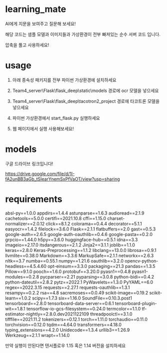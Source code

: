 # learning_mate
AI에게 지문을 보여주고 질문해 보세요!


해당 코드는 샘플 모델과 이미지들과 가상환경이 전부 빠져있는 순수 서버 코드 입니다.

압축을 풀고 사용하세요!

# usage

1. 아래 종속성 패키지를 전부 파이썬 가상환경에 설치하세요

2. Team4_server\Flask\flask_deep\static\models 경로에 ocr 모델을 넣으세요

3. Team4_server\Flask\flask_deep\tacotron2_project 경로에 타코트론 모델을 넣으세요

4. 파이썬 가상환경에서 start_flask.py 실행하세요 

5. 웹 페이지에서 실행 사용해보세요!

# models
구글 드라이브 링크입니다!

https://drive.google.com/file/d/1I-fA2unBB3aGb_tSIearYnemSxPfVaOT/view?usp=sharing


# requirements

absl-py==1.0.0
appdirs==1.4.4
astunparse==1.6.3
audioread==2.1.9
cachetools==5.0.0
certifi==2021.10.8
cffi==1.15.0
charset-normalizer==2.0.12
click==8.1.2
colorama==0.4.4
decorator==5.1.1
easyocr==1.4.2
filelock==3.6.0
Flask==2.1.1
flatbuffers==2.0
gast==0.5.3
google-auth==2.6.5
google-auth-oauthlib==0.4.6
google-pasta==0.2.0
grpcio==1.44.0
h5py==3.6.0
huggingface-hub==0.5.1
idna==3.3
imageio==2.17.0
itsdangerous==2.1.2
Jinja2==3.1.1
joblib==1.1.0
keras==2.8.0
Keras-Preprocessing==1.1.2
libclang==13.0.0
librosa==0.9.1
llvmlite==0.38.0
Markdown==3.3.6
MarkupSafe==2.1.1
networkx==2.6.3
nltk==3.7
numba==0.55.1
numpy==1.21.6
oauthlib==3.2.0
opencv-python-headless==4.5.4.60
opt-einsum==3.3.0
packaging==21.3
pandas==1.3.5
Pillow==9.1.0
pooch==1.6.0
protobuf==3.20.0
pyasn1==0.4.8
pyasn1-modules==0.2.8
pycparser==2.21
pyparsing==3.0.8
python-bidi==0.4.2
python-dateutil==2.8.2
pytz==2022.1
PyWavelets==1.3.0
PyYAML==6.0
regex==2022.3.15
requests==2.27.1
requests-oauthlib==1.3.1
resampy==0.2.2
rsa==4.8
sacremoses==0.0.49
scikit-image==0.19.2
scikit-learn==1.0.2
scipy==1.7.3
six==1.16.0
SoundFile==0.10.3.post1
tensorboard==2.8.0
tensorboard-data-server==0.6.1
tensorboard-plugin-wit==1.8.1
tensorflow-io-gcs-filesystem==0.24.0
termcolor==1.1.0
tf-estimator-nightly==2.8.0.dev2021122109
threadpoolctl==3.1.0
tifffile==2021.11.2
tokenizers==0.12.1
torch==1.11.0
torchaudio==0.11.0
torchvision==0.12.0
tqdm==4.64.0
transformers==4.18.0
typing_extensions==4.2.0
Unidecode==1.3.4
urllib3==1.26.9
Werkzeug==2.1.1
wrapt==1.14.0


만약 실행이 안된다면 텐서플로우 1.15 혹은 1.14 버전을 설치하세요

